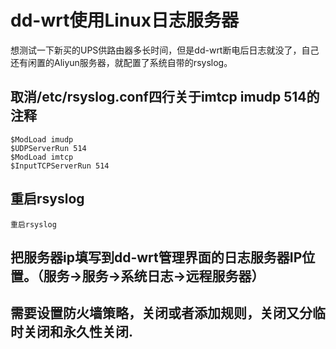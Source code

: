 # dd-wrt使用Linux日志服务器
想测试一下新买的UPS供路由器多长时间，但是dd-wrt断电后日志就没了，自己还有闲置的Aliyun服务器，就配置了系统自带的rsyslog。
## 取消/etc/rsyslog.conf四行关于imtcp imudp 514的注释

```
$ModLoad imudp
$UDPServerRun 514
$ModLoad imtcp
$InputTCPServerRun 514
```
## 重启rsyslog
```
重启rsyslog
```

## 把服务器ip填写到dd-wrt管理界面的日志服务器IP位置。（服务->服务->系统日志->远程服务器）

## 需要设置防火墙策略，关闭或者添加规则，关闭又分临时关闭和永久性关闭.